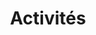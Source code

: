 ---
nav-link: true
home-link: true
layout: tasks
permalink: /tasks/
index: 20
#Modifiable
title: Activités
description: | 
    Contenu publications de niveau 2
icon: toc
link-text: "Voir l'activité"
---
